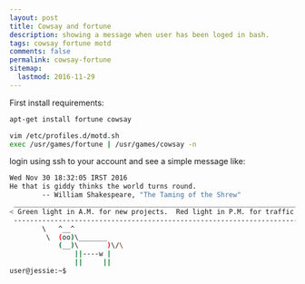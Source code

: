 ```yaml
---
layout: post
title: Cowsay and fortune
description: showing a message when user has been loged in bash.
tags: cowsay fortune motd
comments: false
permalink: cowsay-fortune
sitemap:
  lastmod: 2016-11-29
---
```


First install requirements:

```bash
apt-get install fortune cowsay
```

```bash
vim /etc/profiles.d/motd.sh
exec /usr/games/fortune | /usr/games/cowsay -n
```

login using ssh to your account and see a simple message like:

```bash
Wed Nov 30 18:32:05 IRST 2016
He that is giddy thinks the world turns round.
		-- William Shakespeare, "The Taming of the Shrew"
 _______________________________________________________________________________
< Green light in A.M. for new projects.  Red light in P.M. for traffic tickets. >
 -------------------------------------------------------------------------------
        \   ^__^
         \  (oo)\_______
            (__)\       )\/\
                ||----w |
                ||     ||
user@jessie:~$
```
 
